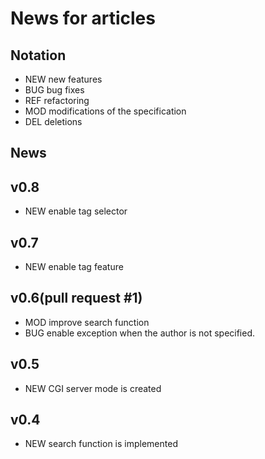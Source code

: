 News for articles
==================

## Notation
- NEW new features
- BUG bug fixes
- REF refactoring
- MOD modifications of the specification
- DEL deletions

## News

v0.8
-----
* NEW enable tag selector

v0.7
-----
* NEW enable tag feature

v0.6(pull request #1)
----------------------
* MOD improve search function
* BUG enable exception when the author is not specified.

v0.5
-----
* NEW CGI server mode is created

v0.4 
-----
* NEW search function is implemented

